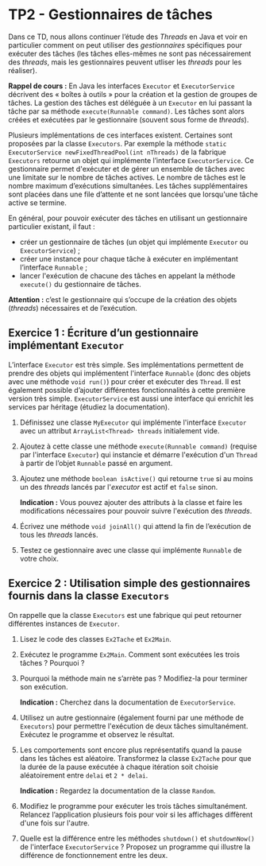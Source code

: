 # TP2 - Gestionnaires de tâches

Dans ce TD, nous allons continuer l’étude des _Threads_ en Java et voir en particulier comment on peut utiliser des _gestionnaires_ spécifiques pour exécuter des tâches (les tâches elles-mêmes ne sont pas nécessairement des _threads_, mais les gestionnaires peuvent utliser les _threads_ pour les réaliser).

**Rappel de cours :** En Java les interfaces `Executor` et `ExecutorService` décrivent des « boîtes à outils » pour la création et la gestion de groupes de tâches. La gestion des tâches est déléguée à un `Executor` en lui passant la tâche par sa méthode `execute(Runnable command)`. Les tâches sont alors créées et exécutées par le gestionnaire (souvent sous forme de _threads_).

Plusieurs implémentations de ces interfaces existent. Certaines sont proposées par la classe `Executors`. Par exemple la méthode `static ExecutorService newFixedThreadPool(int nThreads)` de la fabrique `Executors` retourne un objet qui implémente l’interface `ExecutorService`. Ce gestionnaire permet d'exécuter et de gérer un ensemble de tâches avec une limitate sur le nombre de tâches actives. Le nombre de tâches est le nombre maximum d’exécutions simultanées. Les tâches supplémentaires sont placées dans une file d’attente et ne sont lancées que lorsqu'une tâche active se termine.

En général, pour pouvoir exécuter des tâches en utilisant un gestionnaire particulier existant, il faut :
- créer un gestionnaire de tâches (un objet qui implémente `Executor` ou `ExecutorService`) ;
- créer une instance pour chaque tâche à exécuter en implémentant l’interface `Runnable` ;
- lancer l'exécution de chacune des tâches en appelant la méthode `execute()` du gestionnaire de tâches.

**Attention :** c’est le gestionnaire qui s’occupe de la création des objets (_threads_) nécessaires et de l’exécution.


## Exercice 1 : Écriture d’un gestionnaire implémentant `Executor`

L’interface `Executor` est très simple. Ses implémentations permettent de prendre des objets qui implémentent l'interface `Runnable` (donc des objets avec une méthode `void run()`) pour créer et exécuter des `Thread`. Il est également possible d’ajouter différentes fonctionnalités à cette première version très simple. `ExecutorService` est aussi une interface qui enrichit les services par héritage (étudiez la documentation).

1. Définissez une classe `MyExecutor` qui implémente l'interface `Executor` avec un attribut `ArrayList<Thread> threads` initialement vide.

2. Ajoutez à cette classe une méthode `execute(Runnable command)` (requise par l'interface `Executor`) qui instancie et démarre l'exécution d'un `Thread` à partir de l’objet `Runnable` passé en argument.

3. Ajoutez une méthode `boolean isActive()` qui retourne `true` si au moins un des _threads_ lancés par l'_executor_ est actif et `false` sinon.
   
   **Indication :** Vous pouvez ajouter des attributs à la classe et faire les modifications nécessaires pour pouvoir suivre l'exécution des _threads_.

4. Écrivez une méthode `void joinAll()` qui attend la fin de l’exécution de tous les _threads_ lancés.

5. Testez ce gestionnaire avec une classe qui implémente `Runnable` de votre choix.


## Exercice 2 : Utilisation simple des gestionnaires fournis dans la classe `Executors`

On rappelle que la classe `Executors` est une fabrique qui peut retourner différentes instances de `Executor`.

1. Lisez le code des classes `Ex2Tache` et `Ex2Main`.

2. Exécutez le programme `Ex2Main`. Comment sont exécutées les trois tâches ? Pourquoi ?

3. Pourquoi la méthode main ne s’arrète pas ? Modifiez-la pour terminer son exécution.
   
   **Indication :** Cherchez dans la documentation de `ExecutorService`.

4. Utilisez un autre gestionnaire (également fourni par une méthode de `Executors`) pour permettre l'exécution de deux tâches simultanément. Exécutez le programme et observez le résultat.

5. Les comportements sont encore plus représentatifs quand la pause dans les tâches est aléatoire. Transformez la classe `Ex2Tache` pour que la durée de la pause exécutée à chaque itération soit choisie aléatoirement entre `delai` et `2 * delai`.

   **Indication :** Regardez la documentation de la classe `Random`.

6. Modifiez le programme pour exécuter les trois tâches simultanément. Relancez l’application plusieurs fois pour voir si les affichages diffèrent d'une fois sur l'autre.

7. Quelle est la différence entre les méthodes `shutdown()` et `shutdownNow()` de l'interface `ExecutorService` ? Proposez un programme qui illustre la différence de fonctionnement entre les deux.

